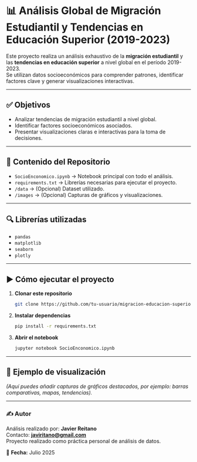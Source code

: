 
# 📊 Análisis Global de Migración Estudiantil y Tendencias en Educación Superior (2019-2023)

Este proyecto realiza un análisis exhaustivo de la **migración estudiantil** y las **tendencias en educación superior** a nivel global en el período 2019-2023.  
Se utilizan datos socioeconómicos para comprender patrones, identificar factores clave y generar visualizaciones interactivas.

---

## ✅ Objetivos
- Analizar tendencias de migración estudiantil a nivel global.
- Identificar factores socioeconómicos asociados.
- Presentar visualizaciones claras e interactivas para la toma de decisiones.

---

## 📂 Contenido del Repositorio
- `SocioEnconomico.ipynb` → Notebook principal con todo el análisis.
- `requirements.txt` → Librerías necesarias para ejecutar el proyecto.
- `/data` → (Opcional) Dataset utilizado.
- `/images` → (Opcional) Capturas de gráficos y visualizaciones.

---

## 🔍 Librerías utilizadas
- `pandas`
- `matplotlib`
- `seaborn`
- `plotly`

---

## ▶️ Cómo ejecutar el proyecto
1. **Clonar este repositorio**
    ```bash
    git clone https://github.com/tu-usuario/migracion-educacion-superior-analisis.git
    ```
2. **Instalar dependencias**
    ```bash
    pip install -r requirements.txt
    ```
3. **Abrir el notebook**
    ```bash
    jupyter notebook SocioEnconomico.ipynb
    ```

---

## 📸 Ejemplo de visualización
*(Aquí puedes añadir capturas de gráficos destacados, por ejemplo: barras comparativas, mapas, tendencias).*

---

### ✍ Autor
Análisis realizado por: **Javier Reitano**  
Contacto: **javiritano@gmail.com**  
Proyecto realizado como práctica personal de análisis de datos.  

📅 **Fecha:** Julio 2025  
